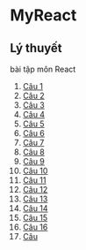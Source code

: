 # MyReact
## Lý thuyết
bài tập môn React
1. [Câu 1]()
2. [Câu 2]()
3. [Câu 3]()
4. [Câu 4]()
5. [Câu 5]()
6. [Câu 6]()
7. [Câu 7]()
8. [Câu 8]()
9. [Câu 9]()
10. [Câu 10](https://codepen.io/dungnguyen104/pen/NWzwxeV)
11. [Câu 11](https://codepen.io/dungnguyen104/pen/LYrOGqz)
12. [Câu 12](https://codepen.io/dungnguyen104/pen/QWxpJbP)
13. [Câu 13](https://codepen.io/dungnguyen104/pen/rNKGrMQ)
14. [Câu 14](https://codepen.io/dungnguyen104/pen/VwdzgbN)
15. [Câu 15](https://codepen.io/dungnguyen104/details/jOKGzVZ)
16. [Câu 16](https://codepen.io/dungnguyen104/pen/ExRwRLR)
17. [Câu ](https://codepen.io/dungnguyen104/pen/gOKXPoK)
